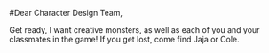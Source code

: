#Dear Character Design Team,

Get ready, I want creative monsters, as well as each of
you and your classmates in the game! If you get lost, come
find Jaja or Cole.
